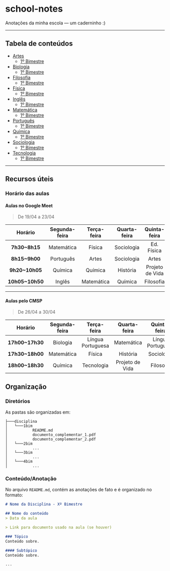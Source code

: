 # school-notes
Anotações da minha escola — um caderninho :)

---

## Tabela de conteúdos
- [Artes](./artes)
  - [1º Bimestre](./artes/1bim)
- [Biologia](./biologia)
  - [1º Bimestre](./biologia/1bim)
- [Filosofia](./filosofia)
  - [1º Bimestre](./filosofia/1bim)
- [Física](./fisica)
  - [1º Bimestre](./fisica/1bim)
- [Inglês](./ingles)
  - [1º Bimestre](./ingles/1bim)
- [Matemática](./matematica)
  - [1º Bimestre](./matematica/1bim)
- [Português](./portugues)
  - [1º Bimestre](./portugues/1bim)
- [Química](./quimica)
  - [1º Bimestre](./quimica/1bim)
- [Sociologia](./sociologia)
  - [1º Bimestre](./sociologia/1bim)
- [Tecnologia](./tecnologia)
  - [1º Bimestre](./tecnologia/1bim)

---

## Recursos úteis

### Horário das aulas
#### Aulas no Google Meet

> De 19/04 a 23/04

|   **Horário**   | **Segunda-feira** | **Terça-feira** | **Quarta-feira** | **Quinta-feira** | **Sexta-feira** |
| :-------------: | :---------------: | :-------------: | :--------------: | :--------------: | :-------------: |
|  **7h30~8h15**  |    Matemática     |     Física      |    Sociologia    |    Ed. Física    |    Geografia    |
|  **8h15~9h00**  |     Português     |      Artes      |    Sociologia    |      Artes       |    História     |
| **9h20~10h05**  |      Química      |     Química     |     História     | Projeto de Vida  |    Biologia     |
| **10h05~10h50** |      Inglês       |   Matemática    |     Química      |    Filosofia     |   Ed. Física    |

---

#### Aulas pelo CMSP

> De 26/04 a 30/04

|   **Horário**   | **Segunda-feira** |  **Terça-feira**  | **Quarta-feira** | **Quinta-feira**  | **Sexta-feira** |
| :-------------: | :---------------: | :---------------: | :--------------: | :---------------: | :-------------: |
| **17h00~17h30** |     Biologia      | Língua Portuguesa |    Matemática    | Língua Portuguesa |      Arte       |
| **17h30~18h00** |    Matemática     |      Física       |     História     |    Sociologia     |    Geografia    |
| **18h00~18h30** |      Química      |    Tecnologia     | Projeto de Vida  |     Filosofia     |  LEM - Inglês   |

## Organização

### Diretórios
As pastas são organizadas em:

```
├───disciplina
│   └───1bim
│           README.md
│           documento_complementar_1.pdf
│           documento_complementar_2.pdf
│   └───2bim
│           ...
│   └───3bim
│           ...
│   └───4bim
│           ...
```

### Conteúdo/Anotação

No arquivo `README.md`, contém as anotações de fato e é organizado no formato:

```markdown
# Nome da Disciplina - Xº Bimestre

## Nome do conteúdo
> Data da aula

> Link para documento usado na aula (se houver)

### Tópico
Conteúdo sobre.

#### Subtópico
Conteúdo sobre.

...
```
